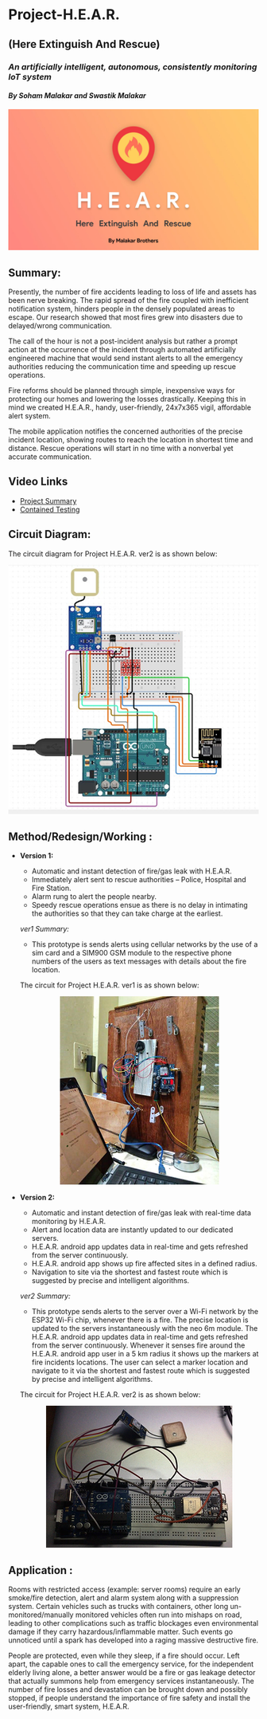 # **Project-H.E.A.R.**

## **(Here Extinguish And Rescue)**

### _An artificially intelligent, autonomous, consistently monitoring IoT system_

#### _By Soham Malakar and Swastik Malakar_

![Alt text](/Pics/Poster.jpg)

## Summary:
Presently, the number of fire accidents leading to loss of life and assets has been nerve breaking. The rapid spread of the fire coupled with inefficient notification system, hinders people in the densely populated areas to escape. Our research showed that most fires grew into disasters due to delayed/wrong communication.

The call of the hour is not a post-incident analysis but rather a prompt action at the occurrence of the incident through automated artificially engineered machine that would send instant alerts to all the emergency authorities reducing the communication time and speeding up rescue operations.

Fire reforms should be planned through simple, inexpensive ways for protecting our homes and lowering the losses drastically. Keeping this in mind we created H.E.A.R., handy, user-friendly, 24x7x365 vigil, affordable alert system.

The mobile application notifies the concerned authorities of the precise incident location, showing routes to reach the location in shortest time and distance. Rescue operations will start in no time with a nonverbal yet accurate communication.

## Video Links
- [Project Summary](https://youtu.be/g-wypEyHWYA)
- [Contained Testing](https://youtu.be/KL8Guwk_Bd0)

## Circuit Diagram:

The circuit diagram for Project H.E.A.R. ver2 is as shown below:

![Circuit](/Pics/CDiag.jpg)

## Method/Redesign/Working :

- **Version 1:**
  -	Automatic and instant detection of fire/gas leak with H.E.A.R.
  -	Immediately alert sent to rescue authorities – Police, Hospital and Fire Station.
  -	Alarm rung to alert the people nearby.
  -	Speedy rescue operations ensue as there is no delay in intimating the authorities so that they can take charge at the earliest.

  _ver1 Summary:_
    - This prototype is sends alerts using cellular networks by the use of a sim card and a SIM900 GSM module to the respective phone numbers of the users as text messages with details about the fire location.

    The circuit for Project H.E.A.R. ver1 is as shown below:

    <p align="center">
      <img width="320" height="378" src="/Pics/circuit.jpg">
    </p>

-	**Version 2:**
    - Automatic and instant detection of fire/gas leak with real-time data monitoring by H.E.A.R.
    - Alert and location data are instantly updated to our dedicated servers.
    - H.E.A.R. android app updates data in real-time and gets refreshed from the server continuously.
    - H.E.A.R. android app shows up fire affected sites in a defined radius.
    - Navigation to site via the shortest and fastest route which is suggested by precise and intelligent algorithms.

    _ver2 Summary:_
      - This prototype sends alerts to the server over a Wi-Fi network by the ESP32 Wi-Fi chip, whenever there is a fire. The precise location is updated to the servers instantaneously with the neo 6m module. The H.E.A.R. android app updates data in real-time and gets refreshed from the server continuously. Whenever it senses fire around the H.E.A.R. android app user in a 5 km radius it shows up the markers at fire incidents locations. The user can select a marker location and navigate to it via the shortest and fastest route which is suggested by precise and intelligent algorithms.

      The circuit for Project H.E.A.R. ver2 is as shown below:

      <p align="center">
        <img width="375" height="285" src="/Pics/circver2.jpg">
      </p>

## Application :

Rooms with restricted access (example: server rooms) require an early smoke/fire detection, alert and alarm system along with a suppression system. Certain vehicles such as trucks with containers, other long un-monitored/manually monitored vehicles often run into mishaps on road, leading to other complications such as traffic blockages even environmental damage if they carry hazardous/inflammable matter. Such events go unnoticed until a spark has developed into a raging massive destructive fire.

People are protected, even while they sleep, if a fire should occur. Left apart, the capable ones to call the emergency service, for the independent elderly living alone, a better answer would be a fire or gas leakage detector that actually summons help from emergency services instantaneously.
The number of fire losses and devastation can be brought down and possibly stopped, if people understand the importance of fire safety and install the user-friendly, smart system, H.E.A.R.
